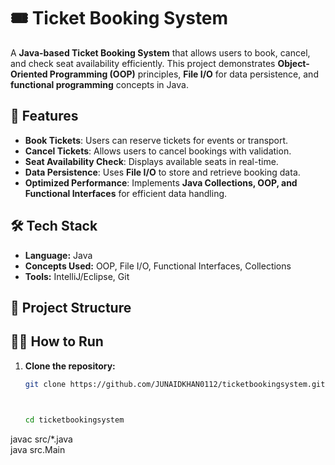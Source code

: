 # 🎟 Ticket Booking System  

A **Java-based Ticket Booking System** that allows users to book, cancel, and check seat availability efficiently. This project demonstrates **Object-Oriented Programming (OOP)** principles, **File I/O** for data persistence, and **functional programming** concepts in Java.  

## 🚀 Features  
- **Book Tickets**: Users can reserve tickets for events or transport.  
- **Cancel Tickets**: Allows users to cancel bookings with validation.  
- **Seat Availability Check**: Displays available seats in real-time.  
- **Data Persistence**: Uses **File I/O** to store and retrieve booking data.  
- **Optimized Performance**: Implements **Java Collections, OOP, and Functional Interfaces** for efficient data handling.  

## 🛠️ Tech Stack  
- **Language:** Java  
- **Concepts Used:** OOP, File I/O, Functional Interfaces, Collections  
- **Tools:** IntelliJ/Eclipse, Git  

## 📂 Project Structure  




## 🏃‍♂️ How to Run  
1. **Clone the repository:**  
   ```sh
   git clone https://github.com/JUNAIDKHAN0112/ticketbookingsystem.git



   cd ticketbookingsystem
javac src/*.java  
java src.Main
